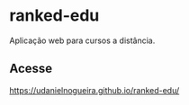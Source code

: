 # ranked-edu

Aplicação web para cursos a distância.

## Acesse

https://udanielnogueira.github.io/ranked-edu/